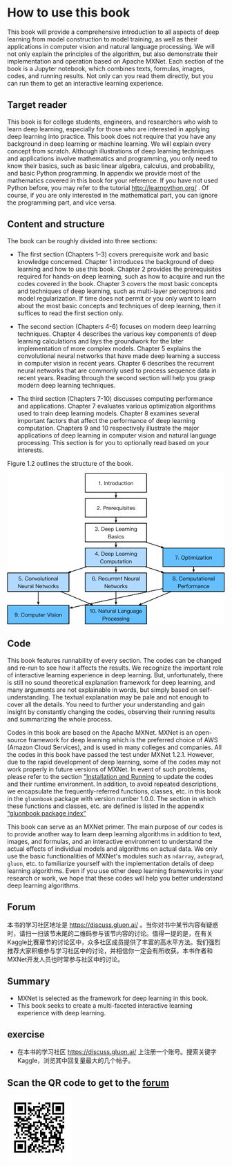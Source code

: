 # How to use this book

This book will provide a comprehensive introduction to all aspects of deep learning from model construction to model training, as well as their applications in computer vision and natural language processing. We will not only explain the principles of the algorithm, but also demonstrate their implementation and operation based on Apache MXNet. Each section of the book is a Jupyter notebook,  which combines texts, formulas, images, codes, and running results. Not only can you read them directly, but you can run them to get an interactive learning experience.

## Target reader

This book is for college students, engineers, and researchers who wish to learn deep learning, especially for those who are interested in applying deep learning into practice. This book does not require that you have any background in deep learning or machine learning. We will explain every concept from scratch. Although illustrations of deep learning techniques and applications involve mathematics and programming, you only need to know their basics, such as basic linear algebra, calculus, and probability, and basic Python programming. In appendix we provide most of the mathematics covered in this book for your reference. If you have not used Python before, you may refer to the tutorial http://learnpython.org/ . Of course, if you are only interested in the mathematical part, you can ignore the programming part, and vice versa.


## Content and structure

The book can be roughly divided into three sections:

* The first section (Chapters 1–3) covers prerequisite work and basic knowledge concerned. Chapter 1 introduces the background of deep learning and how to use this book. Chapter 2 provides the prerequisites required for hands-on deep learning, such as how to acquire and run the codes covered in the book. Chapter 3 covers the most basic concepts and techniques of deep learning, such as multi-layer perceptrons and model regularization. If time does not permit or you only want to learn about the most basic concepts and techniques of deep learning, then it suffices to read the first section only.

* The second section (Chapters 4-6) focuses on modern deep learning techniques. Chapter 4 describes the various key components of deep learning calculations and lays the groundwork for the later implementation of more complex models. Chapter 5 explains the convolutional neural networks that have made deep learning a success in computer vision in recent years. Chapter 6 describes the recurrent neural networks that are commonly used to process sequence data in recent years. Reading through the second section will help you grasp modern deep learning techniques.

* The third section (Chapters 7-10) discusses computing performance and applications. Chapter 7 evaluates various optimization algorithms used to train deep learning models. Chapter 8 examines several important factors that affect the performance of deep learning computation. Chapters 9 and 10 respectively illustrate the major applications of deep learning in computer vision and natural language processing. This section is for you to optionally read based on your interests.

Figure 1.2 outlines the structure of the book.

![Book structure. The arrows pointing from Chapter X to Chapter Y indicate that the knowledge of the former helps to understand the content of the latter. If you want to learn the basic concepts and techniques of deep learning in a short time, simply read through Chapters 1-3; if you want to master modern deep learning techniques, you need to go a step further to read Chapters 4-6. Chapters 7-10 are for you to optionally read based on your interests. ](../img/book-org.svg)


## Code

This book features runnability of every section. The codes can be changed and re-run to see how it affects the results. We recognize the important role of interactive learning experience in deep learning. But, unfortunately, there is still no sound theoretical explanation framework for deep learning, and many arguments are not explainable in words, but simply based on self-understanding. The textual explanation may be pale and not enough to cover all the details. You need to further your understanding and gain insight by constantly changing the codes, observing their running results and summarizing the whole process.

Codes in this book are based on the Apache MXNet. MXNet is an open-source framework for deep learning  which is the preferred choice of AWS (Amazon Cloud Services), and is used in many colleges and companies. All the codes in this book have passed the test under MXNet 1.2.1. However, due to the rapid development of deep learning, some of the codes may not work properly in future versions of MXNet. In event of such problems, please refer to the section ["Installation and Running](../chapter_prerequisite/install.md) to update the codes and their runtime environment. In addition, to avoid repeated descriptions, we encapsulate the frequently-referred functions, classes, etc. in this book in the `gluonbook` package with version number 1.0.0.  The section in which these functions and classes, etc. are defined is listed in the appendix [“gluonbook package index”](../chapter_appendix/gluonbook.md)

This book can serve as an MXNet primer. The main purpose of our codes is to provide another way to learn deep learning algorithms in addition to text, images, and formulas, and an interactive environment to understand the actual effects of individual models and algorithms on actual data. We only use the basic functionalities of MXNet's modules such as `ndarray`, `autograd`, `gluon`, etc. to familiarize yourself with the implementation details of deep learning algorithms. Even if you use other deep learning frameworks in your research or work, we hope that these codes will help you better understand deep learning algorithms.


## Forum

本书的学习社区地址是 https://discuss.gluon.ai/ 。当你对书中某节内容有疑惑时，请扫一扫该节末尾的二维码参与该节内容的讨论。值得一提的是，在有关Kaggle比赛章节的讨论区中，众多社区成员提供了丰富的高水平方法。我们强烈推荐大家积极参与学习社区中的讨论，并相信你一定会有所收获。本书作者和MXNet开发人员也时常参与社区中的讨论。

## Summary

* MXNet is selected as the framework for deep learning in this book.
* This book seeks to create a multi-faceted interactive learning experience with deep learning.


## exercise

* 在本书的学习社区 https://discuss.gluon.ai/ 上注册一个账号。搜索关键字Kaggle，浏览其中回复量最大的几个帖子。


## Scan the QR code to get to the [forum](https://discuss.gluon.ai/t/topic/6915)

![](../img/qr_how-to-use.svg)
